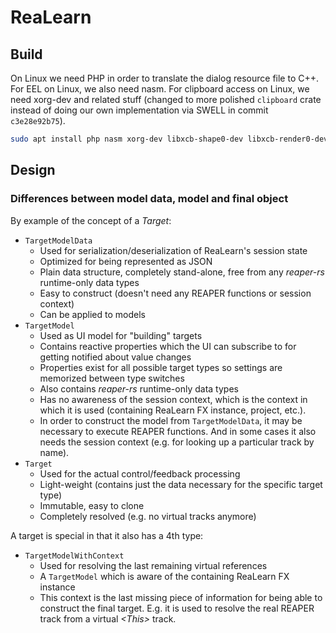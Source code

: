 # ReaLearn

## Build

On Linux we need PHP in order to translate the dialog resource file to C++. For EEL on Linux, we also need nasm. For
clipboard access on Linux, we need xorg-dev and related stuff (changed to more polished `clipboard` crate instead of 
doing our own implementation via SWELL in commit `c3e28e92b75`).

```sh
sudo apt install php nasm xorg-dev libxcb-shape0-dev libxcb-render0-dev libxcb-xfixes0-dev -y
```


## Design

### Differences between model data, model and final object

By example of the concept of a _Target_:

- `TargetModelData`
    - Used for serialization/deserialization of ReaLearn's session state
    - Optimized for being represented as JSON
    - Plain data structure, completely stand-alone, free from any *reaper-rs* runtime-only data types
    - Easy to construct (doesn't need any REAPER functions or session context)
    - Can be applied to models
- `TargetModel`
    - Used as UI model for "building" targets
    - Contains reactive properties which the UI can subscribe to for getting notified about value changes
    - Properties exist for all possible target types so settings are memorized between type switches
    - Also contains *reaper-rs* runtime-only data types
    - Has no awareness of the session context, which is the context in which it is used 
      (containing ReaLearn FX instance, project, etc.).
    - In order to construct the model from `TargetModelData`, it may be necessary to execute REAPER functions.
      And in some cases it also needs the session context (e.g. for looking up a particular track by name). 
- `Target`
    - Used for the actual control/feedback processing
    - Light-weight (contains just the data necessary for the specific target type)
    - Immutable, easy to clone
    - Completely resolved (e.g. no virtual tracks anymore)
    
A target is special in that it also has a 4th type:

- `TargetModelWithContext`
    - Used for resolving the last remaining virtual references
    - A `TargetModel` which is aware of the containing ReaLearn FX instance
    - This context is the last missing piece of information for being able to construct the final target.
      E.g. it is used to resolve the real REAPER track from a virtual _&lt;This&gt;_ track.